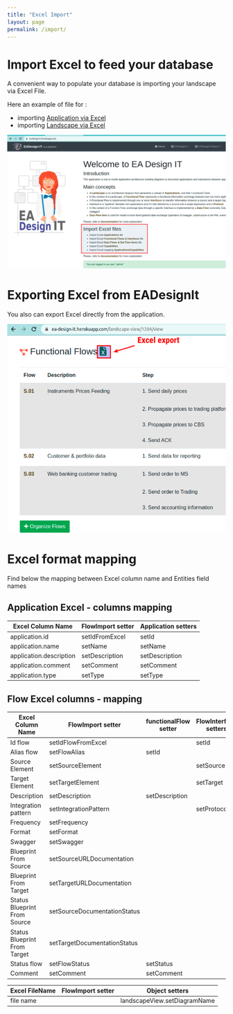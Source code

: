 ```yaml
---
title: "Excel Import"
layout: page
permalink: /import/
---
```


# Import Excel to feed your database

A convenient way to populate your database is importing your landscape via Excel File.

Here an example of file for :
 - importing [Application via Excel](./samples/applications.xlsx)
 - importing [Landscape via Excel](./samples/Invest_And_Securities_Landscape.xlsx)

![Export Excel](./selection_002.png)


# Exporting Excel from EADesignIt

You also can export Excel directly from the application.

![Export Excel](./selection_001.png)


# Excel format mapping

Find below the mapping between Excel column name and Entities field names

## Application Excel - columns mapping

| Excel Column Name            | FlowImport setter | Application setters
|------------------------------|----------------|-------|
| application.id               | setIdFromExcel | setId |
| application.name             | setName        | setName |
| application.description      | setDescription | setDescription |
| application.comment          | setComment     | setComment  |
| application.type             | setType        | setType |


## Flow Excel columns - mapping 

| Excel Column Name            | FlowImport setter            | functionalFlow setter | FlowInterface setters | DataFlow  |
|------------------------------|------------------------------|-----------------------|-----------------------|-----------|
| Id flow                      | setIdFlowFromExcel           |                       | setId | |
| Alias flow                   | setFlowAlias                 | setId                 | | |
| Source Element               | setSourceElement             |                       | setSource | |
| Target Element               | setTargetElement             |                       | setTarget | |
| Description                  | setDescription               | setDescription        | | |
| Integration pattern          | setIntegrationPattern        |                       | setProtocol | |
| Frequency                    | setFrequency                 |                       | | |
| Format                       | setFormat                    |                       | | |
| Swagger                      | setSwagger                   |                       | | |
| Blueprint From Source        | setSourceURLDocumentation    |                       | | |
| Blueprint From Target        | setTargetURLDocumentation    |                       | | |
| Status Blueprint From Source | setSourceDocumentationStatus |                       | | |
| Status Blueprint From Target | setTargetDocumentationStatus |                       | | |
| Status flow                  | setFlowStatus                | setStatus             | | |
| Comment                      | setComment                   | setComment            | | |


| Excel FileName    | FlowImport setter  | Object setters               |
|-------------------|--------------------|------------------------------|
| file name         |                    | landscapeView.setDiagramName | 